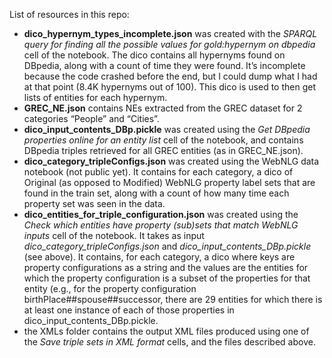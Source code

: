 List of resources in this repo:
- **dico_hypernym_types_incomplete.json** was created with the *SPARQL query for finding all the possible values for gold:hypernym on dbpedia* cell of the notebook. The dico contains all hypernyms found on DBpedia, along with a count of time they were found. It’s incomplete because the code crashed before the end, but I could dump what I had at that point (8.4K hypernyms out of 100). This dico is used to then get lists of entities for each hypernym.
- **GREC_NE.json** contains NEs extracted from the GREC dataset for 2 categories “People” and “Cities”.
- **dico_input_contents_DBp.pickle** was created using the *Get DBpedia properties online for an entity list* cell of the notebook, and contains DBpedia triples retrieved for all GREC entities (as in GREC_NE.json).
- **dico_category_tripleConfigs.json** was created using the WebNLG data notebook (not public yet). It contains for each category, a dico of Original (as opposed to Modified) WebNLG property label sets that are found in the train set, along with a count of how many time each property set was seen in the data.
- **dico_entities_for_triple_configuration.json** was created using the *Check which entities have property (sub)sets that match WebNLG inputs* cell of the notebook. It takes as input *dico_category_tripleConfigs.json* and *dico_input_contents_DBp.pickle* (see above). It contains, for each category, a dico where keys are property configurations as a string and the values are the entities for which the property configuration is a subset of the properties for that entity (e.g., for the property configuration birthPlace##spouse##successor, there are 29 entities for which there is at least one instance of each of those properties in dico_input_contents_DBp.pickle.
- the XMLs folder contains the output XML files produced using one of the *Save triple sets in XML format* cells, and the files described above.

